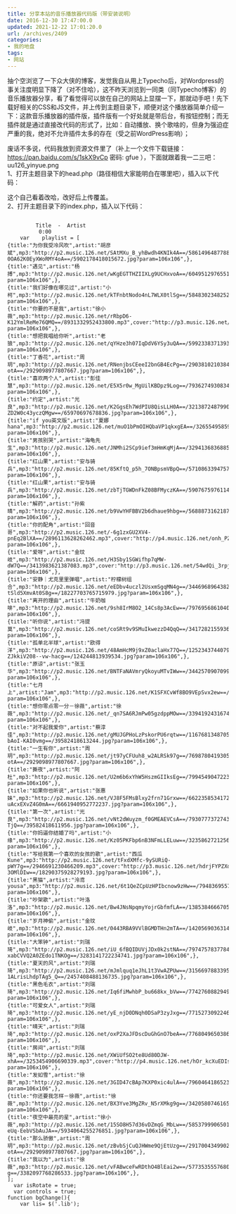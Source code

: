 ```yaml
---
title: 分享本站的音乐播放器代码版（带安装说明）
date: 2016-12-30 17:47:00.0
updated: 2021-12-22 17:01:20.0
url: /archives/2409
categories: 
- 我的地盘
tags: 
- 网站
---
```


<p>抽个空浏览了一下众大侠的博客，发觉我自从用上Typecho后，对Wordpress的事关注度明显下降了（对不住哈），这不昨天浏览到一同类（同Typecho博客）的音乐播放器分享，看了看觉得可以放在自己的网站上显摆一下，那就动手吧！先下载好相关的CSS和JS文件，并上传到主题目录下，顺便对这个播放器简单介绍一下：这款音乐播放器的插件版，插件版有一个好处就是带后台，有按钮控制；而无插件就是通过直接改代码的形式了，比如：自动播放、换个歌啥的，但身为强迫症严重的我，绝对不允许插件太多的存在（受之前WordPress影响）；</p><p>废话不多说，代码我放到资源文件里了（补上一个文件下载链接：<a href="https://pan.baidu.com/s/1skX9vCp">https://pan.baidu.com/s/1skX9vCp</a> 密码: gfue ），下面就跟着我一二三吧：<br />uu126_yinyue.png<br />1、打开主题目录下的head.php（路径相信大家能明白在哪里吧），插入以下代码：</p><p>这个自己看着改哈，改好后上传覆盖。<br />2、打开主题目录下的index.php，插入以下代码：</p><pre><code class="lang-php">
         Title  -  Artist
          0:00
    var    playlist = [
{title:&quot;为你我受冷风吹&quot;,artist:&quot;胡彦斌&quot;,mp3:&quot;http://p2.music.126.net/SAtMXu_B_yhBwdh4KNIk4A==/5861496487788143.mp3&quot;,cover:&quot;http://p3.music.126.net/cUe-0OA62K0EyXWoRMY4oA==/5902178418015672.jpg?param=106x106&quot;,},
{title:&quot;遇见&quot;,artist:&quot;杨搏&quot;,mp3:&quot;http://p2.music.126.net/wKgEGTTHZIIXLg9UCHxvoA==/6049512976551370.mp3&quot;,cover:&quot;http://p3.music.126.net/V04YNVpmNU6L3vDvzpzlbg==/3284241233642899.jpg?param=106x106&quot;,},
{title:&quot;我们好像在哪见过&quot;,artist:&quot;小柯&quot;,mp3:&quot;http://p2.music.126.net/kTFnbtNodo4nL7WLX0tlSg==/5848302348252295.mp3&quot;,cover:&quot;http://p4.music.126.net/83MGbAjAkLx_9Pk9gpcqsA==/1903254627802817.jpg?param=106x106&quot;,},
{title:&quot;你要的不是我&quot;,artist:&quot;徐小薇&quot;,mp3:&quot;http://p2.music.126.net/rRbpD6-K12YmlReMe76QMQ==/8931332952433800.mp3&quot;,cover:&quot;http://p3.music.126.net/OcuKe1XXheDa2y_zDlVIfA==/3294136838291281.jpg?param=106x106&quot;,},
{title:&quot;想把我唱给你听&quot;,artist:&quot;老狼&quot;,mp3:&quot;http://p2.music.126.net/qYHze3h07IqDdV6YSy3uQA==/5992338371393361.mp3&quot;,cover:&quot;http://p4.music.126.net/-7gL1G_kVsgIb7eAFyQdNA==/3262251001467551.jpg?param=106x106&quot;,},
{title:&quot;丁香花&quot;,artist:&quot;周玥&quot;,mp3:&quot;http://p2.music.126.net/RNenjbsCEeeI2bnGB4EcPg==/2903810210384172.mp3&quot;,cover:&quot;http://p4.music.126.net/O0MbXlINzZabpOEjZA-otA==/2929098977807667.jpg?param=106x106&quot;,},
{title:&quot;喜欢两个人&quot;,artist:&quot;彭佳慧&quot;,mp3:&quot;http://p2.music.126.net/E5X5r0w_MgUilKBDpz9Log==/7936274930834753.mp3&quot;,cover:&quot;http://p3.music.126.net/GpsgjHB_9XgtrBVXt8XX4w==/93458488373078.jpg?param=106x106&quot;,},
{title:&quot;约定&quot;,artist:&quot;光良&quot;,mp3:&quot;http://p2.music.126.net/K2GgsEh7WdPIU8QisLLH0A==/3213872487990028.mp3&quot;,cover:&quot;http://p4.music.126.net/Zxzq0d-ZD2W0c43yczQMgw==/65970697678836.jpg?param=106x106&quot;,},
{title:&quot;if you英文版&quot;,artist:&quot;夏娜hana&quot;,mp3:&quot;http://p2.music.126.net/muO1bPmOIHQbaVP1qkxgEA==/3265549585968005.mp3&quot;,cover:&quot;http://p4.music.126.net/N7ZkbcECBAj_7BHARqotHQ==/17784600579616648.jpg?param=106x106&quot;,},
{title:&quot;男孩别哭&quot;,artist:&quot;海龟先生&quot;,mp3:&quot;http://p2.music.126.net/JNMhi2SCp9ief3mHmKqMjA==/3294136836885992.mp3&quot;,cover:&quot;http://p4.music.126.net/tOhom1sERa_KgoA78Pqa1Q==/2423323627633522.jpg?param=106x106&quot;,},
{title:&quot;红山果&quot;,artist:&quot;安与骑兵&quot;,mp3:&quot;http://p2.music.126.net/85KftQ_p5h_7ONBpsmVBpQ==/5710863394757725.mp3&quot;,cover:&quot;http://p3.music.126.net/tBHbunQa_Ou4UK8jAversw==/71468255819741.jpg?param=106x106&quot;,},
{title:&quot;红山果&quot;,artist:&quot;安与骑兵&quot;,mp3:&quot;http://p2.music.126.net/zbTjTGWDnFkZ08BFMyczKA==/5907675976114699.mp3&quot;,cover:&quot;http://p4.music.126.net/ufbEesesjI7ctcHej_RI1w==/5741649720316074.jpg?param=106x106&quot;,},
{title:&quot;解药&quot;,artist:&quot;孙紫晴&quot;,mp3:&quot;http://p2.music.126.net/b9VwYHFBBV2b6dhaue9hbg==/5688873162187786.mp3&quot;,cover:&quot;http://p4.music.126.net/jmWuDwUSs409gvNDKCZCnw==/708085488322985.jpg?param=106x106&quot;,},
{title:&quot;你的配角&quot;,artist:&quot;回音哥&quot;,mp3:&quot;http://p2.music.126.net/-6g1zxGU2XV4-pnEq2BlXA==/2896113628262462.mp3&quot;,cover:&quot;http://p4.music.126.net/onh_PZ5xFarv0wAyU9mWIQ==/2926899953762176.jpg?param=106x106&quot;,},
{title:&quot;爱呀&quot;,artist:&quot;金玟岐&quot;,mp3:&quot;http://p2.music.126.net/H3Sby1SGWifhp7qMW-dW7Q==/3413983621387083.mp3&quot;,cover:&quot;http://p3.music.126.net/54wdQi_3rpjreY2oo2jb7w==/5998935441219557.jpg?param=106x106&quot;,},
{title:&quot;安静｜尤克里里弹唱&quot;,artist:&quot;柠檬树组合&quot;,mp3:&quot;http://p2.music.126.net/eEDbv4uczl2UsxmSgqMN4g==/3446968964382378.mp3&quot;,cover:&quot;http://p4.music.126.net/iCNRpAF-tSld5XmvAt0S8g==/18227703765715979.jpg?param=106x106&quot;,},
{title:&quot;离开的理由&quot;,artist:&quot;牛奶咖啡&quot;,mp3:&quot;http://p2.music.126.net/9sh8IrM8O2_14Cs8p3AcEw==/7976956861040239.mp3&quot;,cover:&quot;http://p4.music.126.net/LQ2iUKlZwqGMysGkeCR4ww==/27487790697969.jpg?param=106x106&quot;,},
{title:&quot;听你说&quot;,artist:&quot;冯提莫&quot;,mp3:&quot;http://p2.music.126.net/coSRt9v9SMuIkwezzD4QqQ==/3417282155936067.mp3&quot;,cover:&quot;http://p3.music.126.net/25hlFe80WxDyQmu41JMh4Q==/109951162812868479.jpg?param=106x106&quot;,},
{title:&quot;孤单北半球&quot;,artist:&quot;欧得洋&quot;,mp3:&quot;http://p2.music.126.net/48AmHcM9j9xZ0aclaHx77Q==/1252343744079893.mp3&quot;,cover:&quot;http://p3.music.126.net/OTa-ZJkkiV208--vw-hacg==/124244813939534.jpg?param=106x106&quot;,},
{title:&quot;原谅&quot;,artist:&quot;张玉华&quot;,mp3:&quot;http://p2.music.126.net/BNTFaNAVmryQkoyuMTvIWw==/3442570907099641.mp3&quot;,cover:&quot;http://p4.music.126.net/KdaoMSlxYxR7Z2fIeZrFXQ==/114349209304385.jpg?param=106x106&quot;,},
{title:&quot;七月上&quot;,artist:&quot;Jam&quot;,mp3:&quot;http://p2.music.126.net/K1SFXCvWf8BO9VEpSvx2ew==/7967061257205150.mp3&quot;,cover:&quot;http://p3.music.126.net/9kZl6NRj3HxmQQ8DqTjZ4Q==/17729624997966923.jpg?param=106x106&quot;,},
{title:&quot;想你零点零一分－徐薇&quot;,artist:&quot;徐薇&quot;,mp3:&quot;http://p2.music.126.net/_qn7SA6RJmPw05gzdppMOw==/3394192431674152.mp3&quot;,cover:&quot;http://p4.music.126.net/nVoSV6uA0MURcTfgvnQ_zw==/18024294114341058.jpg?param=106x106&quot;,},
{title:&quot;对不起我爱你&quot;,artist:&quot;蔡淳佳&quot;,mp3:&quot;http://p2.music.126.net/gMUJGPHoLzPskorPU6rqtw==/1167681348705703.mp3&quot;,cover:&quot;http://p3.music.126.net/KwmbwhwG3-bAoI-KAI0vmg==/39582418613244.jpg?param=106x106&quot;,},
{title:&quot;一生有你&quot;,artist:&quot;周玥&quot;,mp3:&quot;http://p2.music.126.net/jt97yCFUuh8_w2ALRSk97g==/7698780419305871.mp3&quot;,cover:&quot;http://p4.music.126.net/O0MbXlINzZabpOEjZA-otA==/2929098977807667.jpg?param=106x106&quot;,},
{title:&quot;撕夜&quot;,artist:&quot;阿杜&quot;,mp3:&quot;http://p2.music.126.net/U2m6b6xYhW5HszmGIIksEg==/7994549047223488.mp3&quot;,cover:&quot;http://p4.music.126.net/C71BhIuR2l6pg7Dhz2MFcg==/76965813944980.jpg?param=106x106&quot;,},
{title:&quot;如果你也听说&quot;,artist:&quot;张惠妹&quot;,mp3:&quot;http://p2.music.126.net/VJ8F5FMsBlxy2frn71Grxw==/6622358534172426.mp3&quot;,cover:&quot;http://p3.music.126.net/X4r7ThHc-uAcxEXvZ4G0mA==/6661940952772237.jpg?param=106x106&quot;,},
{title:&quot;第一次&quot;,artist:&quot;光良&quot;,mp3:&quot;http://p2.music.126.net/vNt2dWuyzm_f0GMEAEVCsA==/7930777372743720.mp3&quot;,cover:&quot;http://p3.music.126.net/IFjMWxtDuOnjdgmkUb-TjQ==/39582418611956.jpg?param=106x106&quot;,},
{title:&quot;你妈逼你结婚了吗&quot;,artist:&quot;小缘&quot;,mp3:&quot;http://p2.music.126.net/Kz05PKFbp6nB3NFmLLELuw==/3235862721256261.mp3&quot;,cover:&quot;http://p4.music.126.net/2XLMVZhzVZCOunaRCOQ7Bg==/3274345629219531.jpg?param=106x106&quot;,},
{title:&quot;写给我第一个喜欢的女孩的歌&quot;,artist:&quot;西瓜Kune&quot;,mp3:&quot;http://p2.music.126.net/tFxdXMfc-9ySURiQ-pWY7g==/2946691230466209.mp3&quot;,cover:&quot;http://p3.music.126.net/hdrjFYPZXd2HgL-3OMlDIw==/18290375928279193.jpg?param=106x106&quot;,},
{title:&quot;黑猫&quot;,artist:&quot;泠鸢yousa&quot;,mp3:&quot;http://p2.music.126.net/6t1QeZCpUzHPIbcnow9zHw==/7948369557601218.mp3&quot;,cover:&quot;http://p3.music.126.net/GQ9JkLt6QBaAoLbJ8UOoCQ==/3406287023862462.jpg?param=106x106&quot;,},
{title:&quot;吵架歌&quot;,artist:&quot;叶洛洛&quot;,mp3:&quot;http://p2.music.126.net/Bw4JNsNpqmyYojrGbfmfLA==/1385384666705656.mp3&quot;,cover:&quot;http://p4.music.126.net/ADwGmh2dm5rlnQiOfO_eQg==/17810988858699279.jpg?param=106x106&quot;,},
{title:&quot;岁月神偷&quot;,artist:&quot;金玟岐&quot;,mp3:&quot;http://p2.music.126.net/0443RBA9VVlBGMDTHn2mTA==/1420569036314644.mp3&quot;,cover:&quot;http://p3.music.126.net/54wdQi_3rpjreY2oo2jb7w==/5998935441219557.jpg?param=106x106&quot;,},
{title:&quot;大笨钟&quot;,artist:&quot;刘瑞琦&quot;,mp3:&quot;http://p2.music.126.net/iU_6fBQIDUVjJDx0k2stNA==/7974757837784826.mp3&quot;,cover:&quot;http://p3.music.126.net/q-xabCVVQ2A0ZEdo1TNKOg==/3283141722234741.jpg?param=106x106&quot;,},
{title:&quot;夏天的风&quot;,artist:&quot;刘瑞琦&quot;,mp3:&quot;http://p2.music.126.net/mJmlquq1eJhL1t3VwAZPUw==/3156697883395736.mp3&quot;,cover:&quot;http://p3.music.126.net/_RDkx-1ALrisLhdpTAg5_Q==/2457408488136735.jpg?param=106x106&quot;,},
{title:&quot;黑色毛衣&quot;,artist:&quot;刘瑞琦&quot;,mp3:&quot;http://p2.music.126.net/Iq6fiMwhbP_bu668kx_bVw==/7742760882949101.mp3&quot;,cover:&quot;http://p3.music.126.net/obZy1mbYWFJtbyr26Q6Smg==/7749357952693832.jpg?param=106x106&quot;,},
{title:&quot;可爱女人&quot;,artist:&quot;刘瑞琦&quot;,mp3:&quot;http://p2.music.126.net/yE_njD0DNqh0DSaP3zyJxg==/7715273092246122.mp3&quot;,cover:&quot;http://p3.music.126.net/obZy1mbYWFJtbyr26Q6Smg==/7749357952693832.jpg?param=106x106&quot;,},
{title:&quot;晴天&quot;,artist:&quot;刘瑞琦&quot;,mp3:&quot;http://p2.music.126.net/oxP2XaJFDscDuGhGnO7beA==/7768049650386454.mp3&quot;,cover:&quot;http://p4.music.126.net/obZy1mbYWFJtbyr26Q6Smg==/7749357952693832.jpg?param=106x106&quot;,},
{title:&quot;房间&quot;,artist:&quot;刘瑞琦&quot;,mp3:&quot;http://p2.music.126.net/XWiUfSO2te8Ud80DJW-xhA==/3253454906690339.mp3&quot;,cover:&quot;http://p4.music.126.net/hOr_kcXuEDIsQ0JK1HOewQ==/5698768766875669.jpg?param=106x106&quot;,},
{title:&quot;发如雪&quot;,artist:&quot;徐薇&quot;,mp3:&quot;http://p2.music.126.net/3GID47cBAp7KXP0xic4ulA==/7960464186523477.mp3&quot;,cover:&quot;http://p3.music.126.net/lFj9dsCs9ucmrZlUQ_NcKQ==/3273246117440964.jpg?param=106x106&quot;,},
{title:&quot;你还要我怎样－徐薇&quot;,artist:&quot;徐薇&quot;,mp3:&quot;http://p2.music.126.net/BX3Yve3MgZRv_N5rXMkg9g==/3420580746165870.mp3&quot;,cover:&quot;http://p3.music.126.net/nVoSV6uA0MURcTfgvnQ_zw==/18024294114341058.jpg?param=106x106&quot;,},
{title:&quot;夜空中最亮的星&quot;,artist:&quot;徐小薇&quot;,mp3:&quot;http://p2.music.126.net/15SO8H57d36vDZmqG_MbLw==/5853799906501854.mp3&quot;,cover:&quot;http://p4.music.126.net/D22IKBn-eUq-EebVSbAuJA==/5934064255276851.jpg?param=106x106&quot;,},
{title:&quot;那么骄傲&quot;,artist:&quot;周玥&quot;,mp3:&quot;http://p2.music.126.net/zBvbSjCuQJHWme9QjEtUzg==/2917004349902345.mp3&quot;,cover:&quot;http://p4.music.126.net/O0MbXlINzZabpOEjZA-otA==/2929098977807667.jpg?param=106x106&quot;,},
{title:&quot;我以为&quot;,artist:&quot;徐薇&quot;,mp3:&quot;http://p2.music.126.net/vFABwceFwRDthO4BlEai2w==/5773535557680612.mp3&quot;,cover:&quot;http://p3.music.126.net/d5yZbhgszplRTcnNCROW-g==/3382097768286533.jpg?param=106x106&quot;,},
];
  var isRotate = true;
  var controls = true;
function bgChange(){
    var lis= $('.lib');</code></pre>